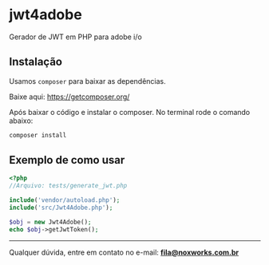 # jwt4adobe
Gerador de JWT em PHP para adobe i/o

Instalação
----------

Usamos `composer` para baixar as dependências.

Baixe aqui: https://getcomposer.org/

Após baixar o código e instalar o composer. No terminal rode o comando abaixo:

```bash
composer install
```

Exemplo de como usar
--------------------
```php
<?php
//Arquivo: tests/generate_jwt.php

include('vendor/autoload.php');
include('src/Jwt4Adobe.php');

$obj = new Jwt4Adobe();
echo $obj->getJwtToken();
```

---

Qualquer dúvida, entre em contato no e-mail:
**fila@noxworks.com.br**
 
